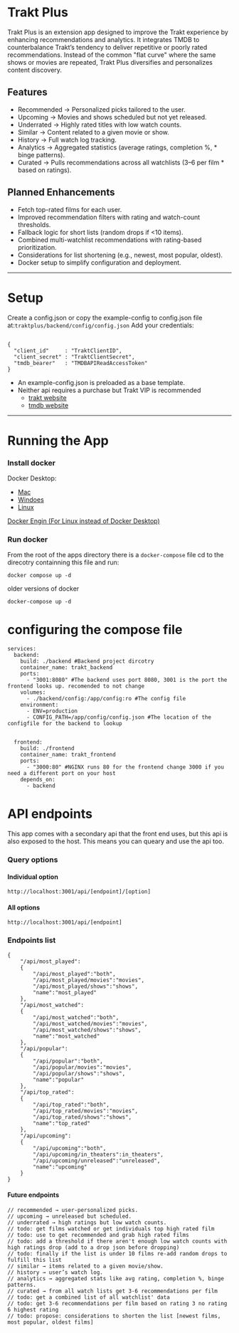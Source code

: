# Trakt Plus
Trakt Plus is an extension app designed to improve the Trakt experience by enhancing recommendations and analytics. It integrates TMDB to counterbalance Trakt’s tendency to deliver repetitive or poorly rated recommendations. Instead of the common "flat curve" where the same shows or movies are repeated, Trakt Plus diversifies and personalizes content discovery.

## Features
* Recommended → Personalized picks tailored to the user.
* Upcoming → Movies and shows scheduled but not yet released.
* Underrated → Highly rated titles with low watch counts.
* Similar → Content related to a given movie or show.
* History → Full watch log tracking.
* Analytics → Aggregated statistics (average ratings, completion %, * binge patterns).
* Curated → Pulls recommendations across all watchlists (3–6 per film * based on ratings).
## Planned Enhancements
* Fetch top-rated films for each user.
* Improved recommendation filters with rating and watch-count thresholds.
* Fallback logic for short lists (random drops if <10 items).
* Combined multi-watchlist recommendations with rating-based prioritization.
* Considerations for list shortening (e.g., newest, most popular, oldest).
* Docker setup to simplify configuration and deployment.
___
# Setup
Create a config.json or copy the example-config to config.json file at:`traktplus/backend/config/config.json`
Add your credentials:
```

{
  "client_id"     : "TraktClientID",
  "client_secret" : "TraktClientSecret",
  "tmdb_bearer"   : "TMDBAPIReadAccessToken"
}
```
* An example-config.json is preloaded as a base template.
* Neither api requires a purchase but Trakt VIP is recommended
    * [trakt website](https://www.trakt.tv)
    * [tmdb website](https://www.themoviedb.org)
___
# Running the App

### Install docker

Docker Desktop:

* [Mac](https://docs.docker.com/desktop/setup/install/mac-install/)
* [Windoes](https://docs.docker.com/desktop/setup/install/windows-install/)
* [Linux](https://docs.docker.com/desktop/setup/install/linux/)

[Docker Engin (For Linux instead of Docker Desktop)](https://docs.docker.com/engine/install/)

### Run docker

From the root of the apps directory there is a `docker-compose` file cd to the direcotry containning this file and run:
```
docker compose up -d
```
older versions of docker
```
docker-compose up -d
```

# configuring the compose file
```
services:
  backend:
    build: ./backend #Backend project dircotry
    container_name: trakt_backend
    ports:
      - "3001:8080" #The backend uses port 8080, 3001 is the port the frontend looks up. recomended to not change
    volumes:
      - ./backend/config:/app/config:ro #The config file
    environment:
      - ENV=production
      - CONFIG_PATH=/app/config/config.json #The location of the configfile for the backend to lookup


  frontend:
    build: ./frontend
    container_name: trakt_frontend
    ports:
      - "3000:80" #NGINX runs 80 for the frontend change 3000 if you need a different port on your host
    depends_on:
      - backend
```

# API endpoints

This app comes with a secondary api that the front end uses, but this api is also exposed to the host. This means you can queary and use the api too.

### Query options
#### Individual option
```
http://localhost:3001/api/[endpoint]/[option]
```
#### All options
```
http://localhost:3001/api/[endpoint]
```

### Endpoints list
```
{
    "/api/most_played":
    {
        "/api/most_played":"both",
        "/api/most_played/movies":"movies",
        "/api/most_played/shows":"shows",
        "name":"most_played"
    },
    "/api/most_watched":
    {
        "/api/most_watched":"both",
        "/api/most_watched/movies":"movies",
        "/api/most_watched/shows":"shows",
        "name":"most_watched"
    },
    "/api/popular":
    {
        "/api/popular":"both",
        "/api/popular/movies":"movies",
        "/api/popular/shows":"shows",
        "name":"popular"
    },
    "/api/top_rated":
    {
        "/api/top_rated":"both",
        "/api/top_rated/movies":"movies",
        "/api/top_rated/shows":"shows",
        "name":"top_rated"
    },
    "/api/upcoming":
    {
        "/api/upcoming":"both",
        "/api/upcoming/in_theaters":in_theaters",
        "/api/upcoming/unreleased":"unreleased",
        "name":"upcoming"
    }
}
```


#### Future endpoints

    // recommended → user-personalized picks.
    // upcoming → unreleased but scheduled.
    // underrated → high ratings but low watch counts.
    // todo: get films watched or get individuals top high rated film
    // todo: use to get recommended and grab high rated films
    // todo: add a threshold if there aren't enough low watch counts with high ratings drop (add to a drop json before dropping)
    // todo: finally if the list is under 10 films re-add random drops to fulfill this list
    // similar → items related to a given movie/show.
    // history → user’s watch log.
    // analytics → aggregated stats like avg rating, completion %, binge patterns.
    // curated → from all watch lists get 3-6 recommendations per film
    // todo: get a combined list of all watchlist' data
    // todo: get 3-6 recommendations per film based on rating 3 no rating 6 highest rating
    // todo: propose: considerations to shorten the list [newest films, most popular, oldest films]